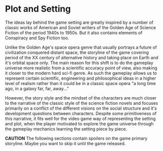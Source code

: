 # Plot and Setting

The ideas lay behind the game setting are greatly inspired by a number of classic works of American and Soviet writers of the Golden Age of Science Fiction of the period 1940s to 1950s. But it also contains elements of Conspiracy and Spy Fiction too.

Unlike the Golden Age's space opera genre that usually portrays a future of civilization conquered distant space, the storyline of the game covering period of the XX century of alternative history and taking place on Earth and it's orbital space only. The main reason for this shift is to do the gameplay universe more realistic from a scientific accuracy point of view, also making it closer to the modern hard sci-fi genre. As such the gameplay allows us to represent certain scientific, engineering and philosophical ideas in a higher level of realism rather than it could be in a classic space opera "a long time ago, in a galaxy far, far, away..."

However, the story style and the mindset of the characters are much closer to the narrative of the classic style of the science fiction novels and focuses primarily on a conflict of the different visions on the social structure and it's development questions between characters. Despite some primitiveness of this narrative, it fits well for the video game way of representing the setting and plot, when the player motivated to explore the game universe through the gameplay mechanics learning the setting piece by piece.

__CAUTION__ The following sections contain spoilers on the game primary storyline. Maybe you want to skip it until the game released.
